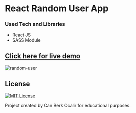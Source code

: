 # React Random User App

### Used Tech and Libraries
* React JS
* SASS Module

## [Click here for live demo](https://resilient-brioche-95a033.netlify.app/)

![random-user](https://user-images.githubusercontent.com/11324886/197899509-635353c9-f932-4ee4-8aec-ee3913315dcc.gif)

## License

[![MIT License](https://img.shields.io/badge/License-MIT-green.svg)](https://choosealicense.com/licenses/mit/)

Project created by Can Berk Ocalir for educational purposes.
